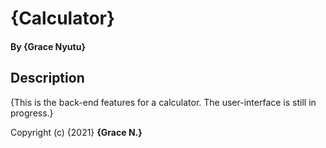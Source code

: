 
# {Calculator}

#### By **{Grace Nyutu}**
## Description
{This is the back-end features for a calculator. The user-interface is still in progress.}


Copyright (c) {2021} **{Grace N.}**
